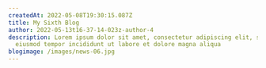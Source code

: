 ```yaml
---
createdAt: 2022-05-08T19:30:15.087Z
title: My Sixth Blog
author: 2022-05-13t16-37-14-023z-author-4
description: Lorem ipsum dolor sit amet, consectetur adipiscing elit, sed do
  eiusmod tempor incididunt ut labore et dolore magna aliqua
blogimage: /images/news-06.jpg
---
```

